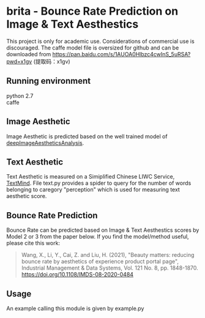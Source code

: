 # brita - Bounce Rate Prediction on Image & Text Aesthestics
This project is only for academic use. Considerations of commercial use is discouraged. The caffe model file is oversized for github and can be downloaded from https://pan.baidu.com/s/1AUOA0Hlbzc4cwInS_5uRSA?pwd=x1gv (提取码：x1gv)

## Running environment
python 2.7  
caffe

## Image Aesthetic
Image Aesthetic is predicted based on the well trained model of [deepImageAestheticsAnalysis](https://github.com/aimerykong/deepImageAestheticsAnalysis).

## Text Aesthetic
Text Aesthetic is measured on a Simiplified Chinese LIWC Service, [TextMind](http://ccpl.psych.ac.cn/textmind/). File text.py provides a spider to query for the number of words belonging to caregory "perception" which is used for measuring text aesthetic score.

## Bounce Rate Prediction
Bounce Rate can be predicted based on Image & Text Aesthestics scores by Model 2 or 3 from the paper below. If you find the model/method useful, please cite this work:
>Wang, X., Li, Y., Cai, Z. and Liu, H. (2021), "Beauty matters: reducing bounce rate by aesthetics of experience product portal page", Industrial Management & Data Systems, Vol. 121 No. 8, pp. 1848-1870. https://doi.org/10.1108/IMDS-08-2020-0484

## Usage
An example calling this module is given by example.py
